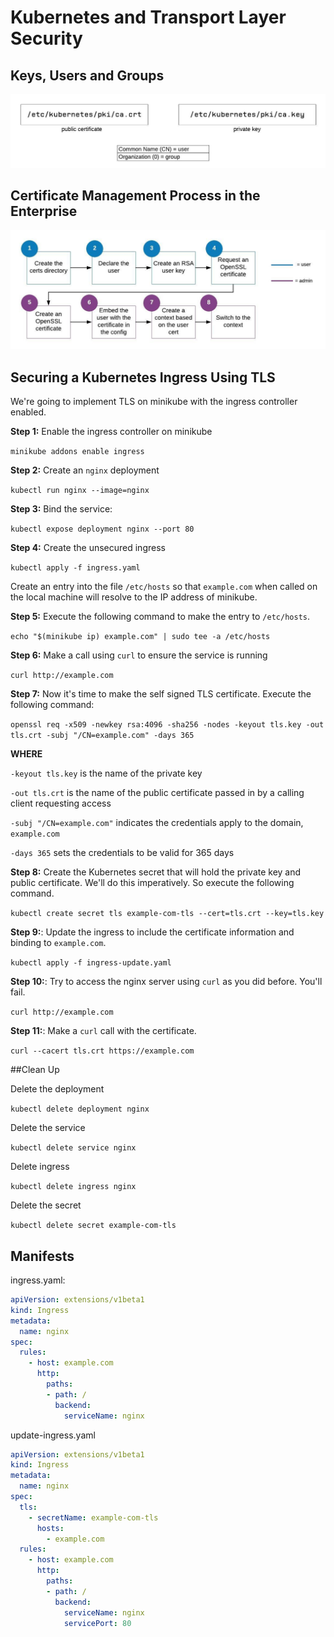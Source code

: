 # Kubernetes and Transport Layer Security

## Keys, Users and Groups

![certificate-analysis](./images/certs.jpeg)


## Certificate Management Process in the Enterprise

![Certificate Management Process](./images/rbac-process.jpeg)

## Securing a Kubernetes Ingress Using TLS

We're going to implement TLS on minikube with the ingress controller enabled.

**Step 1:** Enable the ingress controller on minikube

`minikube addons enable ingress`

**Step 2:** Create an `nginx` deployment

`kubectl run nginx --image=nginx`

**Step 3:** Bind the service:

`kubectl expose deployment nginx --port 80`

**Step 4:** Create the unsecured ingress

`kubectl apply -f ingress.yaml`

Create an entry into the file `/etc/hosts` so that `example.com` when called on the local machine will
resolve to the IP address of minikube.

**Step 5:** Execute the following command to make the entry to `/etc/hosts`.

`echo "$(minikube ip) example.com" | sudo tee -a /etc/hosts`

**Step 6:** Make a call using `curl` to ensure the service is running

`curl http://example.com`

**Step 7:** Now it's time to make the self signed TLS certificate. Execute the following command:

`openssl req -x509 -newkey rsa:4096 -sha256 -nodes -keyout tls.key -out tls.crt -subj "/CN=example.com" -days 365`

**WHERE**

`-keyout tls.key` is the name of the private key

`-out tls.crt` is the name of the public certificate passed in by a calling client requesting access

`-subj "/CN=example.com"` indicates the credentials apply to the domain, `example.com`

`-days 365` sets the credentials to be valid for 365 days

**Step 8:** Create the Kubernetes secret that will hold the private key and public certificate. We'll do
this imperatively. So execute the following command.

`kubectl create secret tls example-com-tls --cert=tls.crt --key=tls.key`

**Step 9:**: Update the ingress to include the certificate information and binding to `example.com`.

`kubectl apply -f ingress-update.yaml`

**Step 10:**: Try to access the nginx server using `curl` as you did before. You'll fail.

`curl http://example.com`

**Step 11:**: Make a `curl` call with the certificate.

`curl --cacert tls.crt https://example.com`

##Clean Up

Delete the deployment

`kubectl delete deployment nginx`

Delete the service

`kubectl delete service nginx`

Delete ingress

`kubectl delete ingress nginx`

Delete the secret

`kubectl delete secret example-com-tls`

## Manifests

ingress.yaml:

```yaml
apiVersion: extensions/v1beta1
kind: Ingress
metadata:
  name: nginx
spec:
  rules:
    - host: example.com
      http:
        paths:
        - path: /
          backend:
            serviceName: nginx
```

update-ingress.yaml
```yaml
apiVersion: extensions/v1beta1
kind: Ingress
metadata:
  name: nginx
spec:
  tls:
    - secretName: example-com-tls
      hosts:
        - example.com
  rules:
    - host: example.com
      http:
        paths:
        - path: /
          backend:
            serviceName: nginx
            servicePort: 80

```





